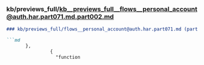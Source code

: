 ### kb/previews_full/kb__previews_full__flows__personal_account@auth.har.part071.md.part002.md

```md
### kb/previews_full/flows__personal_account@auth.har.part071.md (part 002)

```md
       },
                {
                  "function
```

```

```
